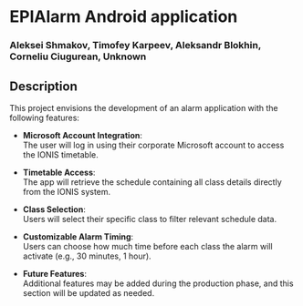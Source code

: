 # EPIAlarm Android application

### Aleksei Shmakov, Timofey Karpeev, Aleksandr Blokhin, Corneliu Ciugurean, Unknown

## Description

This project envisions the development of an alarm application with the following features:

- **Microsoft Account Integration**:  
  The user will log in using their corporate Microsoft account to access the IONIS timetable.

- **Timetable Access**:  
  The app will retrieve the schedule containing all class details directly from the IONIS system.

- **Class Selection**:  
  Users will select their specific class to filter relevant schedule data.

- **Customizable Alarm Timing**:  
  Users can choose how much time before each class the alarm will activate (e.g., 30 minutes, 1 hour).

- **Future Features**:  
  Additional features may be added during the production phase, and this section will be updated as needed.